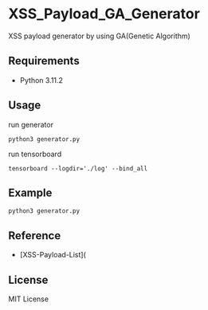 XSS_Payload_GA_Generator
========================
XSS payload generator by using GA(Genetic Algorithm)

## Requirements
- Python 3.11.2


## Usage
run generator
```
python3 generator.py
```

run tensorboard
```
tensorboard --logdir='./log' --bind_all
```

## Example
```
python3 generator.py
```

## Reference
- [XSS-Payload-List](

## License
MIT License